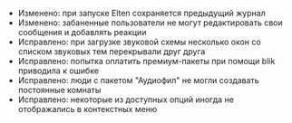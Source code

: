 - Изменено: при запуске Elten сохраняется предыдущий журнал
- Изменено: забаненные пользователи не могут редактировать свои сообщения и добавлять реакции
- Исправлено: при загрузке звуковой схемы несколько окон со списком звуковых тем перекрывали друг друга
- Исправлено: попытка оплатить  премиум-пакеты при помощи blik приводила к ошибке
- Исправлено: люди с пакетом "Аудиофил" не могли создавать постоянные комнаты
- Исправлено: некоторые из доступных опций иногда не отображались в контекстных меню